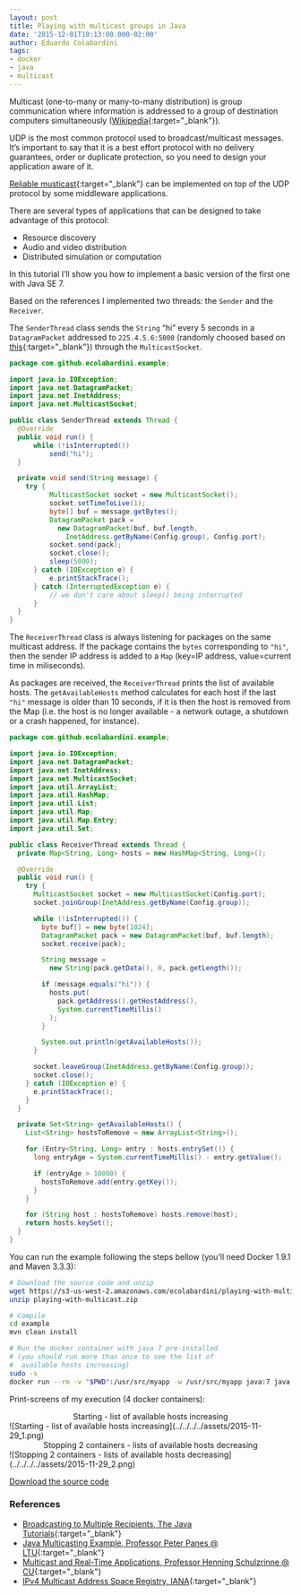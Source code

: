 ```yaml
---
layout: post
title: Playing with multicast groups in Java
date: '2015-12-01T10:13:00.000-02:00'
author: Eduardo Colabardini
tags:
- docker
- java
- multicast
---
```

Multicast (one-to-many or many-to-many distribution) is group communication where information is addressed to a group of destination computers simultaneously ([Wikipedia](https://en.wikipedia.org/wiki/Multicast){:target="_blank"}).

<!-- more -->

UDP is the most common protocol used to broadcast/multicast messages. It’s important to say that it is a best effort protocol with no delivery guarantees, order or duplicate protection, so you need to design your application aware of it.

[Reliable musticast](https://en.wikipedia.org/wiki/Reliable_multicast){:target="_blank"} can be implemented on top of the UDP protocol by some middleware applications.

There are several types of applications that can be designed to take advantage of this protocol:

* Resource discovery
* Audio and video distribution
* Distributed simulation or computation

In this tutorial I’ll show you how to implement a basic version of the first one with Java SE 7.

Based on the references I implemented two threads: the ``Sender`` and the ``Receiver``.

The ``SenderThread`` class sends the ``String`` “hi” every 5 seconds in a ``DatagramPacket`` addressed to ``225.4.5.6:5000`` (randomly choosed based on [this](http://www.iana.org/assignments/multicast-addresses/multicast-addresses.xhtml){:target="_blank"}) through the ``MulticastSocket``.

~~~java
package com.github.ecolabardini.example;

import java.io.IOException;
import java.net.DatagramPacket;
import java.net.InetAddress;
import java.net.MulticastSocket;

public class SenderThread extends Thread {
  @Override
  public void run() {
      while (!isInterrupted())
          send("hi");
  }

  private void send(String message) {
    try {
          MulticastSocket socket = new MulticastSocket();
          socket.setTimeToLive(1);
          byte[] buf = message.getBytes();
          DatagramPacket pack =
            new DatagramPacket(buf, buf.length,
              InetAddress.getByName(Config.group), Config.port);
          socket.send(pack);
          socket.close();
          sleep(5000);
      } catch (IOException e) {
          e.printStackTrace();
      } catch (InterruptedException e) {
          // we don't care about sleep() being interrupted
      }
  }
}
~~~

The ``ReceiverThread`` class is always listening for packages on the same multicast address. If the package contains the ``bytes`` corresponding to ``"hi"``, then the sender IP address is added to a ``Map`` (key=IP address, value=current time in miliseconds).

As packages are received, the ``ReceiverThread`` prints the list of available hosts. The ``getAvailableHosts`` method calculates for each host if the last ``"hi"`` message is older than 10 seconds, if it is then the host is removed from the Map (i.e. the host is no longer available - a network outage, a shutdown or a crash happened, for instance).

~~~java
package com.github.ecolabardini.example;

import java.io.IOException;
import java.net.DatagramPacket;
import java.net.InetAddress;
import java.net.MulticastSocket;
import java.util.ArrayList;
import java.util.HashMap;
import java.util.List;
import java.util.Map;
import java.util.Map.Entry;
import java.util.Set;

public class ReceiverThread extends Thread {
  private Map<String, Long> hosts = new HashMap<String, Long>();

  @Override
  public void run() {
    try {
      MulticastSocket socket = new MulticastSocket(Config.port);
      socket.joinGroup(InetAddress.getByName(Config.group));

      while (!isInterrupted()) {
        byte buf[] = new byte[1024];
        DatagramPacket pack = new DatagramPacket(buf, buf.length);
        socket.receive(pack);

        String message =
          new String(pack.getData(), 0, pack.getLength());

        if (message.equals("hi")) {
          hosts.put(
            pack.getAddress().getHostAddress(),
            System.currentTimeMillis()
          );
        }

        System.out.println(getAvailableHosts());
      }

      socket.leaveGroup(InetAddress.getByName(Config.group));
      socket.close();
    } catch (IOException e) {
      e.printStackTrace();
    }
  }

  private Set<String> getAvailableHosts() {
    List<String> hostsToRemove = new ArrayList<String>();

    for (Entry<String, Long> entry : hosts.entrySet()) {
      long entryAge = System.currentTimeMillis() - entry.getValue();

      if (entryAge > 10000) {
        hostsToRemove.add(entry.getKey());
      }
    }

    for (String host : hostsToRemove) hosts.remove(host);
    return hosts.keySet();
  }
}
~~~

You can run the example following the steps bellow (you’ll need Docker 1.9.1 and Maven 3.3.3):

~~~bash
# Download the source code and unzip
wget https://s3-us-west-2.amazonaws.com/ecolabardini/playing-with-multicast.zip
unzip playing-with-multicast.zip

# Compile
cd example
mvn clean install

# Run the docker container with java 7 pre-installed
# (you should run more than once to see the list of
#  available hosts increasing)
sudo -s
docker run --rm -v "$PWD":/usr/src/myapp -w /usr/src/myapp java:7 java -jar target/example-1.0.jar
~~~

Print-screens of my execution (4 docker containers):

<center>Starting - list of available hosts increasing</center>
![Starting - list of available hosts increasing](../../../../assets/2015-11-29_1.png)

<center>Stopping 2 containers - lists of available hosts decreasing</center>
![Stopping 2 containers - lists of available hosts decreasing](../../../../assets/2015-11-29_2.png)

[Download the source code](https://s3-us-west-2.amazonaws.com/ecolabardini/playing-with-multicast.zip)

### References
* [Broadcasting to Multiple Recipients, The Java Tutorials](https://docs.oracle.com/javase/tutorial/networking/datagrams/broadcasting.html){:target="_blank"}
* [Java Multicasting Example, Professor Peter Panes @ LTU](http://staff.www.ltu.se/~peppar/java/multicast_example/){:target="_blank"}
* [Multicast and Real-Time Applications, Professor Henning Schulzrinne @ CU](http://www.cs.columbia.edu/~hgs/teaching/internet/mcast2.pdf){:target="_blank"}
* [IPv4 Multicast Address Space Registry, IANA](http://www.iana.org/assignments/multicast-addresses/multicast-addresses.xhtml){:target="_blank"}

